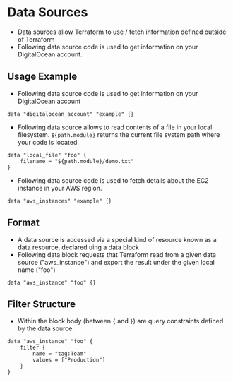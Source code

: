 # Data Sources
- Data sources allow Terraform to use / fetch information defined outside of Terraform
- Following data source code is used to get information on your DigitalOcean account.

## Usage Example
- Following data source code is used to get information on your DigitalOcean account
```
data "digitalocean_account" "example" {}
```
- Following data source allows to read contents of a file in your local filesystem. `${path.module}` returns the current file system path where your code is located.
```
data "local_file" "foo" {
    filename = "${path.module}/demo.txt"
}
```
- Following data source code is used to fetch details about the EC2 instance in your AWS region.
```
data "aws_instances" "example" {}
```
## Format
- A data source is accessed via a special kind of resource known as a data resource, declared uing a data block
- Following data block requests that Terraform read from a given data source ("aws_instance") and export the result under the given local name ("foo")
```
data "aws_instance" "foo" {}
```

## Filter Structure
- Within the block body (between `{` and `}`) are query constraints defined by the data source.
```
data "aws_instance" "foo" {
    filter {
        name = "tag:Team"
        values = ["Production"]
    }
}
```